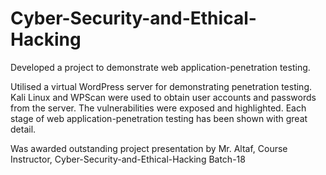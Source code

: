 # Cyber-Security-and-Ethical-Hacking
Developed a project to demonstrate web application-penetration testing.

Utilised a virtual WordPress server for demonstrating penetration testing. Kali Linux and WPScan were used to obtain user accounts and passwords from the server. The vulnerabilities were exposed and highlighted.
Each stage of web application-penetration testing has been shown with great detail.

Was awarded outstanding project presentation by Mr. Altaf, Course Instructor, Cyber-Security-and-Ethical-Hacking Batch-18
